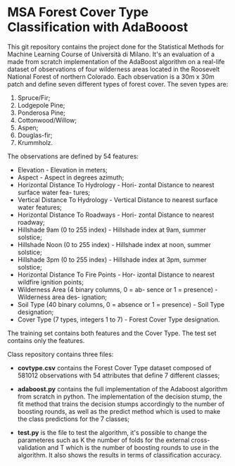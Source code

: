 # MSA Forest Cover Type Classification with AdaBooost

This git repository contains the project done for the Statistical Methods for Machine Learning Course of Università di Milano. It's an evaluation of a made from scratch implementation of the AdaBoost algorithm on a real-life dataset of observations of four wilderness areas located in the Roosevelt National Forest of northern Colorado. Each observation is a 30m x 30m patch and define seven different types of forest cover. 
The seven types are:
1) Spruce/Fir;
2) Lodgepole Pine;
3) Ponderosa Pine;
4) Cottonwood/Willow;
5) Aspen;
6) Douglas-fir;
7) Krummholz.

The observations are defined by 54 features:
* Elevation - Elevation in meters;
* Aspect - Aspect in degrees azimuth;
* Horizontal Distance To Hydrology - Hori-
zontal Distance to nearest surface water fea-
tures;
* Vertical Distance To Hydrology - Vertical
Distance to nearest surface water features;
* Horizontal Distance To Roadways - Hori-
zontal Distance to nearest roadway;
* Hillshade 9am (0 to 255 index) - Hillshade
index at 9am, summer solstice;
* Hillshade Noon (0 to 255 index) - Hillshade
index at noon, summer solstice;
* Hillshade 3pm (0 to 255 index) - Hillshade
index at 3pm, summer solstice;
* Horizontal Distance To Fire Points - Hor-
izontal Distance to nearest wildfire ignition
points;
* Wilderness Area (4 binary columns, 0 = ab-
sence or 1 = presence) - Wilderness area des-
ignation;
* Soil Type (40 binary columns, 0 = absence or
1 = presence) - Soil Type designation;
* Cover Type (7 types, integers 1 to 7) - Forest
Cover Type designation.

The training set contains both features and the
Cover Type. The test set contains only the features.

Class repository contains three files: 

* **covtype.csv** contains the Forest Cover Type dataset composed of 581012 observations with 54 attributes that define 7 different classes;   

* **adaboost.py** contains the full implementation of the Adaboost algorithm from scratch in python. The implementation of the decision stump, the fit method that trains the decision stumps accordingly to the number of boosting rounds, as well as the predict method which is used to make the class predictions for the 7 classes;

* **test.py** is the file to test the algorithm, it's possible to change the parameteres such as K the number of folds for the external cross-validation and T which is the number of boosting rounds to use in the algorithm. It also shows the results in terms of classification accuracy.
